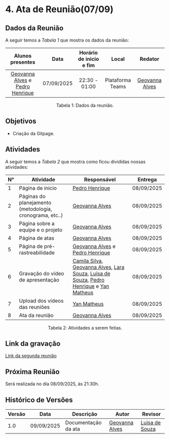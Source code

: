 # 4. Ata de Reunião(07/09)

## Dados da Reunião

A seguir temos a <i>Tabela 1</i> que mostra os dados da reunião:

|                                     Alunos presentes                                     |    Data    | Horário de inicio e fim |      Local       | Redator |
| :--------------------------------------------------------------------------------------: | :--------: | :---------------------: | :--------------: | :--------------: |
| [Geovanna Alves](https://github.com/GeovannaUmbelino) e [Pedro Henrique](https://github.com/pedrohpsantos)| 07/09/2025 |      22:30 - 01:00      | Plataforma Teams | [Geovanna Alves](https://github.com/GeovannaUmbelino)|
<figcaption align="center">Tabela 1: Dados da reunião.</figcaption>

## Objetivos

- Criação da Gitpage.




## Atividades

A seguir temos a <i>Tabela 2</i> que mostra como ficou divididas nossas atividades:

| N°| Atividade | Responsável | Entrega |
| ---- | ---- | ---- | ---- | 
| 1 | Página de inicio | [Pedro Henrique](https://github.com/pedrohpsantos) | 08/09/2025 |
| 2 | Páginas do planejamento (metodologia, cronograma, etc..)  | [Geovanna Alves](https://github.com/GeovannaUmbelino) | 08/09/2025 |
| 3|  Página sobre a equipe e o projeto| [Geovanna Alves](https://github.com/GeovannaUmbelino)| 08/09/2025|
| 4|  Página de atas |[Geovanna Alves](https://github.com/GeovannaUmbelino) | 08/09/2025|
| 5|  Página de pré-rastreabilidade| [Geovanna Alves](https://github.com/GeovannaUmbelino) e [Pedro Henrique](https://github.com/pedrohpsantos) | 08/09/2025|
| 6|  Gravação do vídeo de apresentação|  [Camila Silva](https://github.com/CamilaSilvaC), [Geovanna Alves](https://github.com/GeovannaUmbelino), [Lara Souza](https://github.com/mel14-hub), [Luísa de Souza](https://github.com/luisa12ll), [Pedro Henrique](https://github.com/pedrohpsantos) e [Yan Matheus](https://github.com/Yanmatheus0812) | 08/09/2025|
| 7| Upload dos vídeos das reuniões | [Yan Matheus](https://github.com/Yanmatheus0812)| 08/09/2025|
| 8| Ata da reunião |[Geovanna Alves](https://github.com/GeovannaUmbelino) | 08/09/2025|
<figcaption align="center">Tabela 2: Atividades a serem feitas.</figcaption>

## Link da gravação

[Link da segunda reunião]()

## Próxima Reunião

Será realizada no dia 08/09/2025, às 21:30h.

## Histórico de Versões

| Versão | Data       | Descrição               | Autor                                                     | Revisor                                                 |
|--------|------------|------------------------|-----------------------------------------------------------|--------------------------------------------------------|
| 1.0    | 09/09/2025 | Documentação da ata     | [Geovanna Alves](https://github.com/GeovannaUmbelino)     | [Luisa de Souza](https://github.com/luisa12ll)       |
